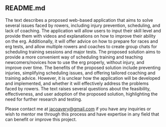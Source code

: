 ## README.md

The text describes a proposed web-based application that aims to solve several issues faced by rowers, including injury prevention, scheduling, and lack of coaching. The application will allow users to input their skill level and provide them with videos and explanations on how to improve their ability on the erg. Additionally, it will offer advice on how to prepare for races and erg tests, and allow multiple rowers and coaches to create group chats for scheduling training sessions and major tests. The proposed solution aims to provide a more convenient way of scheduling training and teaching newcomers/novices how to use the erg properly, without injury, and improve over time. The benefits of the proposed solution include preventing injuries, simplifying scheduling issues, and offering tailored coaching and training advice. However, it is unclear how the application will be developed and implemented, and whether it will effectively address the problems faced by rowers. The text raises several questions about the feasibility, effectiveness, and user adoption of the proposed solution, highlighting the need for further research and testing.

Please contact me at jacoavery@gmail.com if you have any inquiries or wish to mentor me through this process and have expertise in any field that can benefit or improve this project.
